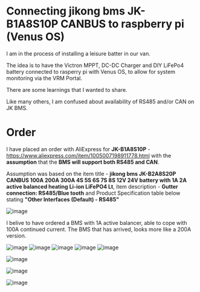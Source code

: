# **Connecting jikong bms JK-B1A8S10P CANBUS to raspberry pi (Venus OS)**

I am in the process of installing a leisure batter in our van. 

The idea is to have the Victron MPPT, DC-DC Charger and DIY LiFePo4 battery connected to rasperry pi with Venus OS, to allow for system monitoring via the VRM Portal.

There are some learnings that I wanted to share.

Like many others, I am confused about availability of RS485 and/or CAN on JK BMS. 
# Order
I have placed an order with AliExpress for **JK-B1A8S10P** - https://www.aliexpress.com/item/1005007198911778.html with the **assumption** that the **BMS will support both RS485 and CAN**.

Assumption was based on the item title - **jikong bms JK-B2A8S20P CANBUS 100A 200A 300A 4S 5S 6S 7S 8S 12V 24V battery with 1A 2A active balanced heating Li-ion LiFePO4 Lt**,
item description - **Gutter connection: RS485/Blue tooth** and Product Specification table below stating **"Other Interfaces (Default) - RS485"**

![image](https://github.com/user-attachments/assets/f2f9259b-223b-409a-9618-dacba3d65480)

I belive to have ordered a BMS with 1A active balancer, able to cope with 100A continued current.
The BMS that has arrived, looks more like a 200A version.

![image](https://github.com/user-attachments/assets/ef5f336a-eea6-4152-a099-af86856c2190)
![image](https://github.com/user-attachments/assets/a8377959-53c6-4d0a-834f-c1c5c5a8d9de)
![image](https://github.com/user-attachments/assets/63eb3efc-e151-4718-a47c-49acfb87fb4f)
![image](https://github.com/user-attachments/assets/790f5275-a680-4db1-bfe9-0a9939f382f8)
![image](https://github.com/user-attachments/assets/25e9f17d-9d65-4be4-a38d-ec9aba02aa55)

![image](https://github.com/user-attachments/assets/0a451bd9-3e53-4c0b-9723-36e4c286d4a9)



![image](https://github.com/user-attachments/assets/bc8afed4-5195-4f2b-ae74-c8bf95544994)

![image](https://github.com/user-attachments/assets/fef9fa8e-5efd-4e2a-94c3-8c6ea6802012)


